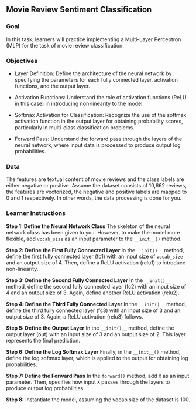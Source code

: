 ## Movie Review Sentiment Classification

### Goal

In this task, learners will practice implementing a Multi-Layer Perceptron (MLP) for the task of movie review classification.

### Objectives

- Layer Definition: Define the architecture of the neural network by specifying the parameters for each fully connected layer, activation functions, and the output layer.

 - Activation Functions: Understand the role of activation functions (ReLU in this case) in introducing non-linearity to the model.

- Softmax Activation for Classification: Recognize the use of the softmax activation function in the output layer for obtaining probability scores, particularly in multi-class classification problems.

- Forward Pass: Understand the forward pass through the layers of the neural network, where input data is processed to produce output log probabilities.

### Data

The features are textual content of movie reviews and the class labels are either negative or positive. Assume the dataset consists of 10,662 reviews, the features are vectorized, the negative and positive labels are mapped to 0 and 1 respectively. In other words, the data processing is done for you.

### Learner Instructions

**Step 1: Define the Neural Network Class**
The skeleton of the neural network class has been given to you. However, to make the model more flexible, add `vocab_size` as an input parameter to the `__init__()` method.

**Step 2: Define the First Fully Connected Layer**
In the `__init()__` method, define the first fully connected layer (fc1) with an input size of `vocab_size` and an output size of 4. Then, define a ReLU activation (relu1) to introduce non-linearity.

**Step 3: Define the Second Fully Connected Layer** 
In the `__init()__` method, define the second fully connected layer (fc2) with an input size of 4 and an output size of 3. Again, define another ReLU activation (relu2).

**Step 4: Define the Third Fully Connected Layer**
In the `__init()__` method, define the third fully connected layer (fc3) with an input size of 3 and an output size of 3. Again, a ReLU activation (relu3) follows.

**Step 5: Define the Output Layer**
In the `__init()__` method, define the output layer (out) with an input size of 3 and an output size of 2. This layer represents the final prediction.

**Step 6: Define the Log Softmax Layer**
Finally, in the `__init__()` method, define the log softmax layer, which is applied to the output for obtaining log probabilities.

**Step 7: Define the Forward Pass**
In the `forward()` method, add `X` as an input parameter. Then, specifies how input `X` passes through the layers to produce output log probabilities.

**Step 8:**
Instantiate the model, assuming the vocab size of the dataset is 100.
